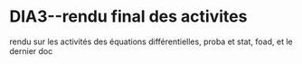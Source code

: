 # DIA3--rendu final des activites
rendu sur les activités des équations différentielles, proba et stat, foad, et le dernier doc
